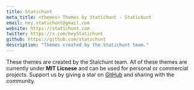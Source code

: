 ```yaml
---
title: Statichunt
meta_title: <themes> Themes by Statichunt - Statichunt
email: hey.statichunt@gmail.com
website: https://statichunt.com
twitter: https://x.com/heyStatichunt
github: https://github.com/statichunt
description: "Themes created by the Statichunt team."
---
```


These themes are created by the Staichunt team. All of these themes are currently under **MIT Licnese** and can be used for personal or commercial projects. Support us by giving a star on <a href="https://github.com/statichunt/statichunt" target="_blank">GitHub</a> and sharing with the community.
